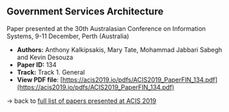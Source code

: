 ## Government Services Architecture

Paper presented at the 30th Australasian Conference on Information Systems, 9-11 December, Perth (Australia)
- **Authors:** Anthony Kalkipsakis, Mary Tate, Mohammad Jabbari Sabegh and Kevin Desouza
- **Paper ID:** 134
- **Track:** Track 1. General
- **View PDF file**: [https://acis2019.io/pdfs/ACIS2019_PaperFIN_134.pdf](https://acis2019.io/pdfs/ACIS2019_PaperFIN_134.pdf)

&rarr; back to [full list of papers presented at ACIS 2019](https://acis2019.io/)